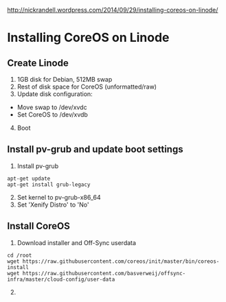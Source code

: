 http://nickrandell.wordpress.com/2014/09/29/installing-coreos-on-linode/

# Installing CoreOS on Linode

## Create Linode
1. 1GB disk for Debian, 512MB swap
2. Rest of disk space for CoreOS (unformatted/raw)
3. Update disk configuration:
  * Move swap to /dev/xvdc
  * Set CoreOS to /dev/xvdb
4. Boot

## Install pv-grub and update boot settings
1. Install pv-grub 
```
apt-get update
apt-get install grub-legacy
```
2. Set kernel to pv-grub-x86_64
3. Set 'Xenify Distro' to 'No'

## Install CoreOS
1. Download installer and Off-Sync userdata
```
cd /root
wget https://raw.githubusercontent.com/coreos/init/master/bin/coreos-install
wget https://raw.githubusercontent.com/basverweij/offsync-infra/master/cloud-config/user-data
```
2. 
